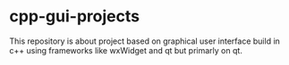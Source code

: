 # cpp-gui-projects
This repository is about project based on graphical user interface build in c++ using frameworks like wxWidget and qt but primarly on qt.
